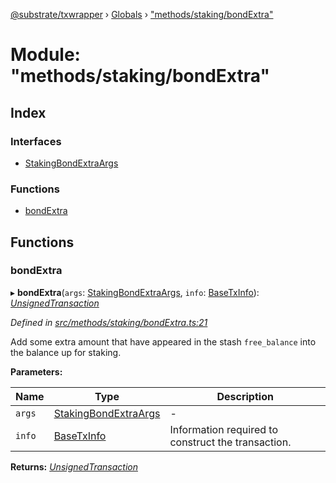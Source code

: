 [@substrate/txwrapper](../README.md) › [Globals](../globals.md) › ["methods/staking/bondExtra"](_methods_staking_bondextra_.md)

# Module: "methods/staking/bondExtra"

## Index

### Interfaces

* [StakingBondExtraArgs](../interfaces/_methods_staking_bondextra_.stakingbondextraargs.md)

### Functions

* [bondExtra](_methods_staking_bondextra_.md#bondextra)

## Functions

###  bondExtra

▸ **bondExtra**(`args`: [StakingBondExtraArgs](../interfaces/_methods_staking_bondextra_.stakingbondextraargs.md), `info`: [BaseTxInfo](../interfaces/_util_types_.basetxinfo.md)): *[UnsignedTransaction](../interfaces/_util_types_.unsignedtransaction.md)*

*Defined in [src/methods/staking/bondExtra.ts:21](https://github.com/paritytech/txwrapper/blob/9438594/src/methods/staking/bondExtra.ts#L21)*

Add some extra amount that have appeared in the stash `free_balance` into
the balance up for staking.

**Parameters:**

Name | Type | Description |
------ | ------ | ------ |
`args` | [StakingBondExtraArgs](../interfaces/_methods_staking_bondextra_.stakingbondextraargs.md) | - |
`info` | [BaseTxInfo](../interfaces/_util_types_.basetxinfo.md) | Information required to construct the transaction.  |

**Returns:** *[UnsignedTransaction](../interfaces/_util_types_.unsignedtransaction.md)*
